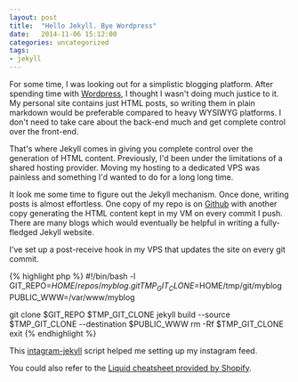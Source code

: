 ```yaml
---
layout: post
title:  "Hello Jekyll. Bye Wordpress"
date:   2014-11-06 15:12:00
categories: uncategorized
tags: 
- jekyll
---
```

For some time, I was looking out for a simplistic blogging platform. After spending time with [Wordpress][wordpress], I thought I wasn't doing much justice to it. My personal site contains just HTML posts, so writing them in plain markdown would be preferable compared to heavy WYSIWYG platforms. I don't need to take care about the back-end much and get complete control over the front-end.

That's where Jekyll comes in giving you complete control over the generation of HTML content. Previously, I'd been under the limitations of a shared hosting provider. Moving my hosting to a dedicated VPS was painless and something I'd wanted to do for a long long time.

It look me some time to figure out the Jekyll mechanism. Once done, writing posts is almost effortless. One copy of my repo is on [Github][github-repo] with another copy generating the HTML content kept in my VM on every commit I push. There are many blogs which would eventually be helpful in writing a fully-fledged Jekyll website.

I've set up a post-receive hook in my VPS that updates the site on every git commit.

{% highlight php %}
#!/bin/bash -l
GIT_REPO=$HOME/repos/myblog.git
TMP_GIT_CLONE=$HOME/tmp/git/myblog
PUBLIC_WWW=/var/www/myblog

git clone $GIT_REPO $TMP_GIT_CLONE
jekyll build --source $TMP_GIT_CLONE --destination $PUBLIC_WWW
rm -Rf $TMP_GIT_CLONE
exit
{% endhighlight %}

This [intagram-jekyll][instagram-jeykll] script helped me setting up my instagram feed.

You could also refer to the [Liquid cheatsheet provided by Shopify][liquid-cheatsheet].

[wordpress]: https://wordpress.org/
[github-repo]: https://github.com/prateeksachan/prateeksachan
[instagram-jeykll]: https://github.com/mthomas/instagram-jekyll/blob/master/instagram-jekyll.rb
[liquid-cheatsheet]: https://github.com/Shopify/liquid/wiki/Liquid-for-Designers
